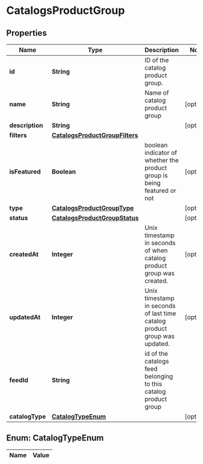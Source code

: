 

# CatalogsProductGroup

## Properties

Name | Type | Description | Notes
------------ | ------------- | ------------- | -------------
**id** | **String** | ID of the catalog product group. | 
**name** | **String** | Name of catalog product group |  [optional]
**description** | **String** |  |  [optional]
**filters** | [**CatalogsProductGroupFilters**](CatalogsProductGroupFilters.md) |  | 
**isFeatured** | **Boolean** | boolean indicator of whether the product group is being featured or not |  [optional]
**type** | [**CatalogsProductGroupType**](CatalogsProductGroupType.md) |  |  [optional]
**status** | [**CatalogsProductGroupStatus**](CatalogsProductGroupStatus.md) |  |  [optional]
**createdAt** | **Integer** | Unix timestamp in seconds of when catalog product group was created. |  [optional]
**updatedAt** | **Integer** | Unix timestamp in seconds of last time catalog product group was updated. |  [optional]
**feedId** | **String** | id of the catalogs feed belonging to this catalog product group | 
**catalogType** | [**CatalogTypeEnum**](#CatalogTypeEnum) |  |  [optional]


## Enum: CatalogTypeEnum

Name | Value
---- | -----




